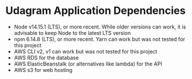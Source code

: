 # Udagram Application Dependencies

- Node v14.15.1 (LTS), or more recent. While older versions can work, it is advisable to keep Node to the latest LTS version
- npm 6.14.8 (LTS), or more recent. Yarn can work but was not tested for this project
- AWS CLI v2, v1 can work but was not tested for this project
- AWS RDS for the database
- AWS ElasticBeanstalk (or alternatives like lambda) for the API
- AWS s3 for web hosting